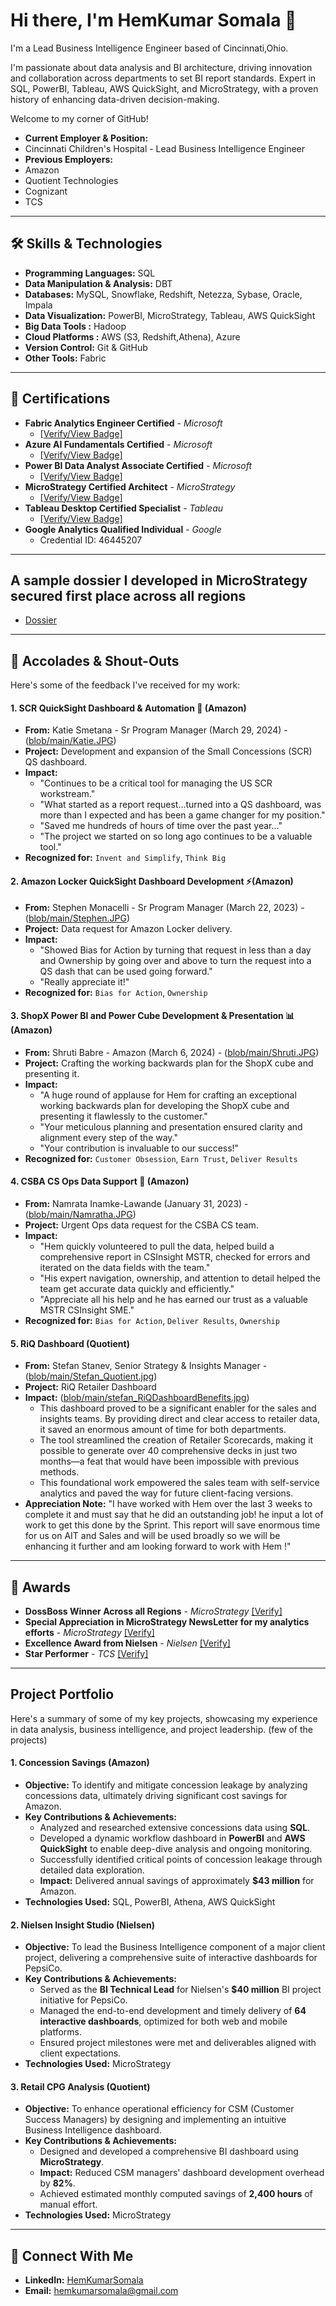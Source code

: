 # Hi there, I'm HemKumar Somala 👋

I'm a Lead Business Intelligence Engineer based of Cincinnati,Ohio.

I'm passionate about data analysis and BI architecture, driving innovation and collaboration across departments to set BI report standards. Expert in SQL, PowerBI, Tableau, AWS QuickSight, and MicroStrategy, with a proven history of enhancing data-driven decision-making.

Welcome to my corner of GitHub!

* **Current Employer & Position:**
* Cincinnati Children's Hospital - Lead Business Intelligence Engineer
* **Previous Employers:**
* Amazon
* Quotient Technologies
* Cognizant
* TCS
---

## 🛠️ Skills & Technologies

* **Programming Languages:** SQL
* **Data Manipulation & Analysis:** DBT
* **Databases:** MySQL, Snowflake, Redshift, Netezza, Sybase, Oracle, Impala
* **Data Visualization:** PowerBI, MicroStrategy, Tableau, AWS QuickSight
* **Big Data Tools :**  Hadoop
* **Cloud Platforms :** AWS (S3, Redshift,Athena), Azure
* **Version Control:** Git & GitHub
* **Other Tools:** Fabric
---

## 📜 Certifications

* **Fabric Analytics Engineer Certified** - *Microsoft*
    * [[Verify/View Badge]](https://learn.microsoft.com/en-us/users/hemkumarsomala-4686/credentials/410633176dc138dc?ref=https%3A%2F%2Fwww.linkedin.com%2F) 
* **Azure AI Fundamentals Certified** - *Microsoft*
    * [[Verify/View Badge]](https://learn.microsoft.com/en-us/users/hemkumarsomala-4686/credentials/eaf77d54c677ac5)
* **Power BI Data Analyst Associate Certified** - *Microsoft*
    * [[Verify/View Badge]](https://learn.microsoft.com/en-us/users/hemkumarsomala-4686/credentials/32367f11f80542cf)
* **MicroStrategy Certified Architect** - *MicroStrategy*
    * [[Verify/View Badge]](https://www.credential.net/1e041304-d3ad-409f-99bc-f42d75e8c0db#acc.4VBdzuWa)
* **Tableau Desktop Certified Specialist** - *Tableau*
    * [[Verify/View Badge]](https://www.linkedin.com/posts/activity-6869323687422701569-1eeS/?utm_source=share&utm_medium=member_desktop&rcm=ACoAABBqJYsB4jRcw8nTNW5zL8AHvTahoFy-B3o)
* **Google Analytics Qualified Individual** - *Google*
    * Credential ID: 46445207
---
## A sample dossier I developed in MicroStrategy secured first place across all regions 

* [Dossier](http://ow.ly/SvxO50DO0Cj)
---
## 🌟 Accolades & Shout-Outs

Here's some of the feedback I've received for my work:

#### 1. SCR QuickSight Dashboard & Automation 🚀 (Amazon)
* **From:** Katie Smetana - Sr Program Manager (March 29, 2024) - ([blob/main/Katie.JPG](https://github.com/hemkso02/hemkso02/blob/main/Katie.JPG))
* **Project:** Development and expansion of the Small Concessions (SCR) QS dashboard.
* **Impact:**
    * "Continues to be a critical tool for managing the US SCR workstream."
    * "What started as a report request...turned into a QS dashboard, was more than I expected and has been a game changer for my position."
    * "Saved me hundreds of hours of time over the past year..."
    * "The project we started on so long ago continues to be a valuable tool."
* **Recognized for:** `Invent and Simplify`, `Think Big`

#### 2. Amazon Locker QuickSight Dashboard Development ⚡(Amazon)
* **From:** Stephen Monacelli - Sr Program Manager (March 22, 2023) - ([blob/main/Stephen.JPG](https://github.com/hemkso02/hemkso02/blob/main/Stephen.JPG))
* **Project:** Data request for Amazon Locker delivery.
* **Impact:**
    * "Showed Bias for Action by turning that request in less than a day and Ownership by going over and above to turn the request into a QS dash that can be used going forward."
    * "Really appreciate it!"
* **Recognized for:** `Bias for Action`, `Ownership`

#### 3. ShopX Power BI and Power Cube Development & Presentation 📊 (Amazon)
* **From:** Shruti Babre - Amazon (March 6, 2024) - ([blob/main/Shruti.JPG](https://github.com/hemkso02/hemkso02/blob/main/Shruti.JPG))
* **Project:** Crafting the working backwards plan for the ShopX cube and presenting it.
* **Impact:**
    * "A huge round of applause for Hem for crafting an exceptional working backwards plan for developing the ShopX cube and presenting it flawlessly to the customer."
    * "Your meticulous planning and presentation ensured clarity and alignment every step of the way."
    * "Your contribution is invaluable to our success!"
* **Recognized for:** `Customer Obsession`, `Earn Trust`, `Deliver Results`

#### 4. CSBA CS Ops Data Support 🤝 (Amazon)
* **From:** Namrata Inamke-Lawande (January 31, 2023) - ([blob/main/Namratha.JPG](https://github.com/hemkso02/hemkso02/blob/main/Namratha.jpg))
* **Project:** Urgent Ops data request for the CSBA CS team.
* **Impact:**
    * "Hem quickly volunteered to pull the data, helped build a comprehensive report in CSInsight MSTR, checked for errors and iterated on the data fields with the team."
    * "His expert navigation, ownership, and attention to detail helped the team get accurate data quickly and efficiently."
    * "Appreciate all his help and he has earned our trust as a valuable MSTR CSInsight SME."
* **Recognized for:** `Bias for Action`, `Deliver Results`, `Ownership`

#### 5. RiQ Dashboard (Quotient)
* **From:** Stefan Stanev, Senior Strategy & Insights Manager - ([blob/main/Stefan_Quotient.jpg](https://github.com/hemkso02/hemkso02/blob/main/Stefan_Quotient.jpg))
* **Project:** RiQ Retailer Dashboard 
* **Impact:**  ([blob/main/stefan_RiQDashboardBenefits.jpg](https://github.com/hemkso02/hemkso02/blob/main/stefan_RiQDashboardBenefits.jpg))
  * This dashboard proved to be a significant enabler for the sales and insights teams. By providing direct and clear access to retailer data, it saved an enormous amount of time for both departments.
  * The tool streamlined the creation of Retailer Scorecards, making it possible to generate over 40 comprehensive decks in just two months—a feat that would have been impossible with previous methods.
  * This foundational work empowered the sales team with self-service analytics and paved the way for future client-facing versions.
* **Appreciation Note:** "I have worked with Hem over the last 3 weeks to complete it and must say that he did an outstanding job! he input a lot of work to get this done by the Sprint. This report will save enormous time for us on AIT and Sales and will be used broadly so we will be enhancing it further and am looking forward to work with Hem !"

---

## 📜 Awards

* **DossBoss Winner Across all Regions** - *MicroStrategy* [[Verify]](https://www.linkedin.com/feed/update/urn:li:activity:6772591711374983168/)
* **Special Appreciation in MicroStrategy NewsLetter for my analytics efforts** - *MicroStrategy* [[Verify]](https://medium.com/microstrategy/the-future-is-now-with-microstrategy-2021-57f454d8e468)    
* **Excellence Award from Nielsen** - *Nielsen* [[Verify]](https://github.com/hemkso02/hemkso02/blob/main/Nielsen.jpg)
* **Star Performer** - *TCS* [[Verify]](https://github.com/hemkso02/hemkso02/blob/main/TCS.jpg)
---

## Project Portfolio

Here's a summary of some of my key projects, showcasing my experience in data analysis, business intelligence, and project leadership. (few of the projects)

#### 1. Concession Savings (Amazon)

* **Objective:** To identify and mitigate concession leakage by analyzing concessions data, ultimately driving significant cost savings for Amazon.
* **Key Contributions & Achievements:**
    * Analyzed and researched extensive concessions data using **SQL**.
    * Developed a dynamic workflow dashboard in **PowerBI** and **AWS QuickSight** to enable deep-dive analysis and ongoing monitoring.
    * Successfully identified critical points of concession leakage through detailed data exploration.
    * **Impact:** Delivered annual savings of approximately **$43 million** for Amazon.
* **Technologies Used:** SQL, PowerBI, Athena, AWS QuickSight

#### 2. Nielsen Insight Studio (Nielsen)

* **Objective:** To lead the Business Intelligence component of a major client project, delivering a comprehensive suite of interactive dashboards for PepsiCo.
* **Key Contributions & Achievements:**
    * Served as the **BI Technical Lead** for Nielsen's **$40 million** BI project initiative for PepsiCo.
    * Managed the end-to-end development and timely delivery of **64 interactive dashboards**, optimized for both web and mobile platforms.
    * Ensured project milestones were met and deliverables aligned with client expectations.
* **Technologies Used:** MicroStrategy

#### 3. Retail CPG Analysis (Quotient)

* **Objective:** To enhance operational efficiency for CSM (Customer Success Managers) by designing and implementing an intuitive Business Intelligence dashboard.
* **Key Contributions & Achievements:**
    * Designed and developed a comprehensive BI dashboard using **MicroStrategy**.
    * **Impact:** Reduced CSM managers' dashboard development overhead by **82%**.
    * Achieved estimated monthly computed savings of **2,400 hours** of manual effort.
* **Technologies Used:** MicroStrategy
---
## 🤝 Connect With Me

* **LinkedIn:** [HemKumarSomala](https://www.linkedin.com/in/hemkumarsomala/)
* **Email:** [hemkumarsomala@gmail.com](mailto:hemkumarsomala@gmail.com)
<!--
**hemkso02/hemkso02** is a ✨ _special_ ✨ repository because its `README.md` (this file) appears on your GitHub profile.

Here are some ideas to get you started:

- 🔭 I’m currently working on ...
- 🌱 I’m currently learning ...
- 👯 I’m looking to collaborate on ...
- 🤔 I’m looking for help with ...
- 💬 Ask me about ...
- 📫 How to reach me: ...
- 😄 Pronouns: ...
- ⚡ Fun fact: ...
-->
